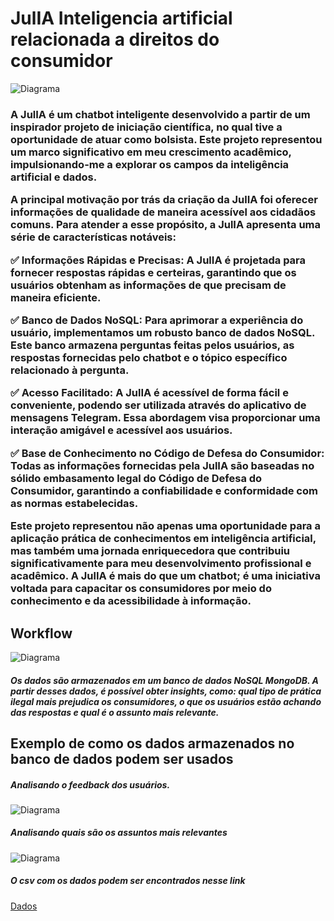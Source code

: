 # JulIA Inteligencia artificial relacionada a direitos do consumidor
<div>
<img src="/home/noise/julIA/imagens/julia.jpg" alt="Diagrama">
<h3>A JulIA é um chatbot inteligente desenvolvido a partir de um inspirador projeto de iniciação científica, no qual tive a oportunidade de atuar como bolsista. Este projeto representou um marco significativo em meu crescimento acadêmico, impulsionando-me a explorar os campos da inteligência artificial e dados.

A principal motivação por trás da criação da JulIA foi oferecer informações de qualidade de maneira acessível aos cidadãos comuns. Para atender a esse propósito, a JulIA apresenta uma série de características notáveis:

✅ Informações Rápidas e Precisas: A JulIA é projetada para fornecer respostas rápidas e certeiras, garantindo que os usuários obtenham as informações de que precisam de maneira eficiente.

✅ Banco de Dados NoSQL: Para aprimorar a experiência do usuário, implementamos um robusto banco de dados NoSQL. Este banco armazena perguntas feitas pelos usuários, as respostas fornecidas pelo chatbot e o tópico específico relacionado à pergunta.

✅ Acesso Facilitado: A JulIA é acessível de forma fácil e conveniente, podendo ser utilizada através do aplicativo de mensagens Telegram. Essa abordagem visa proporcionar uma interação amigável e acessível aos usuários.

✅ Base de Conhecimento no Código de Defesa do Consumidor: Todas as informações fornecidas pela JulIA são baseadas no sólido embasamento legal do Código de Defesa do Consumidor, garantindo a confiabilidade e conformidade com as normas estabelecidas.

Este projeto representou não apenas uma oportunidade para a aplicação prática de conhecimentos em inteligência artificial, mas também uma jornada enriquecedora que contribuiu significativamente para meu desenvolvimento profissional e acadêmico. A JulIA é mais do que um chatbot; é uma iniciativa voltada para capacitar os consumidores por meio do conhecimento e da acessibilidade à informação.</h3>

<h2>Workflow</h2>
<img src="/home/noise/julIA/imagens/Diagrama sem nome.drawio (4) (1).png" alt="Diagrama">
<h5>Os dados são armazenados em um banco de dados NoSQL MongoDB. A partir desses dados, é possível obter insights, como: qual tipo de prática ilegal mais prejudica os consumidores, o que os usuários estão achando das respostas e qual é o assunto mais relevante.</h5>
<h2>Exemplo de como os dados armazenados no banco de dados podem ser usados</h2>

<h5>Analisando o feedback dos usuários.</h5>
<img src="/home/noise/julIA/imagens/Grafico Analises de Feedbacks (1).png" alt="Diagrama">
<h5>Analisando quais são os assuntos mais relevantes</h5>
<img src="/home/noise/julIA/imagens/WhatsApp Image 2023-11-15 at 11.01.54 PM (1).jpeg" alt="Diagrama">
<h5>O csv com os dados podem ser encontrados nesse link</h5>
<a href="https://drive.google.com/drive/u/1/folders/1QIvmOuemwuLPVFmmuEWkEsdT0Bx0a24h"> Dados</a>

</div>



